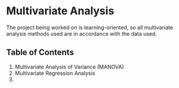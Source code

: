# Multivariate Analysis
The project being worked on is learning-oriented, so all multivariate analysis methods used are in accordance with the data used.

## Table of Contents

1. Multivariate Analysis of Variance (MANOVA)
2. Multivariate Regression Analysis
3. 
